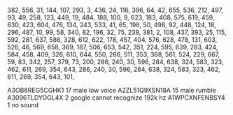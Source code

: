 382,
556,
31,
144,
107,
293,
3,
436,
24,
116,
396,
64,
42,
655,
536,
212,
497,
93,
49,
258,
123,
449,
19,
484,
188,
100,
9,
623,
183,
408,
575,
619,
459,
630,
423,
604,
476,
134,
243,
533,
41,
65,
198,
50,
498,
92,
448,
124,
18,
296,
487,
10,
99,
58,
340,
82,
196,
32,
75,
238,
381,
2,
108,
437,
393,
25,
115,
592,
281,
637,
586,
328,
612,
622,
178,
457,
404,
576,
628,
478,
131,
603,
526,
46,
569,
658,
369,
187,
506,
653,
542,
351,
224,
595,
639,
283,
424,
584,
458,
409,
326,
610,
644,
550,
266,
511,
353,
368,
561,
524,
229,
667,
59,
83,
342,
257,
379,
73,
200,
286,
240,
30,
596,
284,
638,
324,
583,
323,
462,
611,
269,
354,
643,
286,
240,
30,
596,
284,
638,
324,
583,
323,
462,
611,
269,
354,
643,
101,


A3OB6REG5CGHK1    17 male low voice
A2ZL51Q9XSN18A    15 male rumble 
A3096TLDYOGL4X     2 google cannot recognize 192k hz
A1WPCXNFENBSY4     1 no sound
